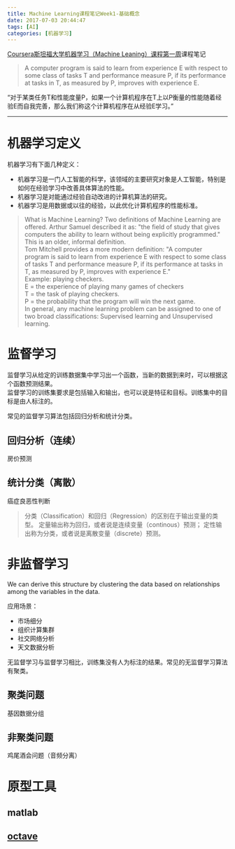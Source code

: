 ```yaml
---
title: Machine Learning课程笔记Week1-基础概念
date: 2017-07-03 20:44:47
tags: [AI]
categories: [机器学习]
---
```


[Coursera斯坦福大学机器学习（Machine Leaning）课程第一周](https://www.coursera.org/learn/machine-learning/home/week/1)课程笔记

>A computer program is said to learn from experience E with respect to some class of tasks T and performance measure P, if its performance at tasks in T, as measured by P, improves with experience E.

“对于某类任务T和性能度量P，如果一个计算机程序在T上以P衡量的性能随着经验E而自我完善，那么我们称这个计算机程序在从经验E学习。”

- - -
<!-- more --> 
# 机器学习定义
机器学习有下面几种定义：
* 机器学习是一门人工智能的科学，该领域的主要研究对象是人工智能，特别是如何在经验学习中改善具体算法的性能。
* 机器学习是对能通过经验自动改进的计算机算法的研究。
* 机器学习是用数据或以往的经验，以此优化计算机程序的性能标准。
>What is Machine Learning?
Two definitions of Machine Learning are offered. Arthur Samuel described it as: "the field of study that gives computers the ability to learn without being explicitly programmed." This is an older, informal definition.    
Tom Mitchell provides a more modern definition: "A computer program is said to learn from experience E with respect to some class of tasks T and performance measure P, if its performance at tasks in T, as measured by P, improves with experience E."  
Example: playing checkers.  
E = the experience of playing many games of checkers  
T = the task of playing checkers.  
P = the probability that the program will win the next game.  
In general, any machine learning problem can be assigned to one of two broad classifications: Supervised learning and Unsupervised learning.

# 监督学习
监督学习从给定的训练数据集中学习出一个函数，当新的数据到来时，可以根据这个函数预测结果。  
监督学习的训练集要求是包括输入和输出，也可以说是特征和目标。训练集中的目标是由人标注的。  

常见的监督学习算法包括回归分析和统计分类。
## 回归分析（连续）
房价预测
## 统计分类（离散）
癌症良恶性判断

>分类（Classification）和回归（Regression）的区别在于输出变量的类型。
定量输出称为回归，或者说是连续变量（continous）预测；
定性输出称为分类，或者说是离散变量（discrete）预测。

# 非监督学习 
We can derive this structure by clustering the data based on relationships among
the variables in the data.

应用场景：
* 市场细分
* 组织计算集群
* 社交网络分析
* 天文数据分析

无监督学习与监督学习相比，训练集没有人为标注的结果。常见的无监督学习算法有聚类。
## 聚类问题
基因数据分组

## 非聚类问题
鸡尾酒会问题（音频分离）

# 原型工具
## matlab
## [octave](https://www.gnu.org/software/octave/doc/interpreter/)
